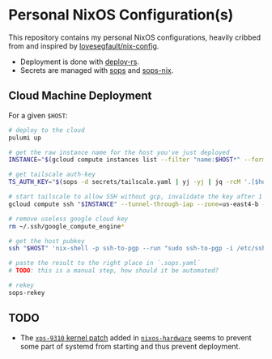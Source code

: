 # Personal NixOS Configuration(s)

This repository contains my personal NixOS configurations, heavily cribbed from
and inspired by [lovesegfault/nix-config](https://github.com/lovesegfault/nix-config).

- Deployment is done with [deploy-rs](https://github.com/serokell/deploy-rs).
- Secrets are managed with [sops](https://github.com/mozilla/sops) and
  [sops-nix](https://github.com/Mic92/sops-nix).

## Cloud Machine Deployment

For a given `$HOST`:

```sh
# deploy to the cloud
pulumi up

# get the raw instance name for the host you've just deployed
INSTANCE="$(gcloud compute instances list --filter "name:$HOST*" --format 'value(name)')"

# get tailscale auth-key
TS_AUTH_KEY="$(sops -d secrets/tailscale.yaml | yj -yj | jq -rcM '.[$host]' --arg host $HOST)"

# start tailscale to allow SSH without gcp, invalidate the key after 1 second
gcloud compute ssh "$INSTANCE" --tunnel-through-iap --zone=us-east4-b --command="sudo tailscale up --auth-key=$TS_AUTH_KEY" --ssh-key-expire-after=30s

# remove useless google cloud key
rm ~/.ssh/google_compute_engine*

# get the host pubkey
ssh "$HOST" 'nix-shell -p ssh-to-pgp --run "sudo ssh-to-pgp -i /etc/ssh/ssh_host_rsa_key 2> /dev/null"' | xsel -ib

# paste the result to the right place in `.sops.yaml`
# TODO: this is a manual step, how should it be automated?

# rekey
sops-rekey
```

## TODO

- The [`xps-9310` kernel
  patch](https://github.com/NixOS/nixos-hardware/blob/master/dell/xps/13-9310/default.nix#L9-L20)
  added in [`nixos-hardware`](https://github.com/NixOS/nixos-hardware) seems to
  prevent some part of systemd from starting and thus prevent deployment.
